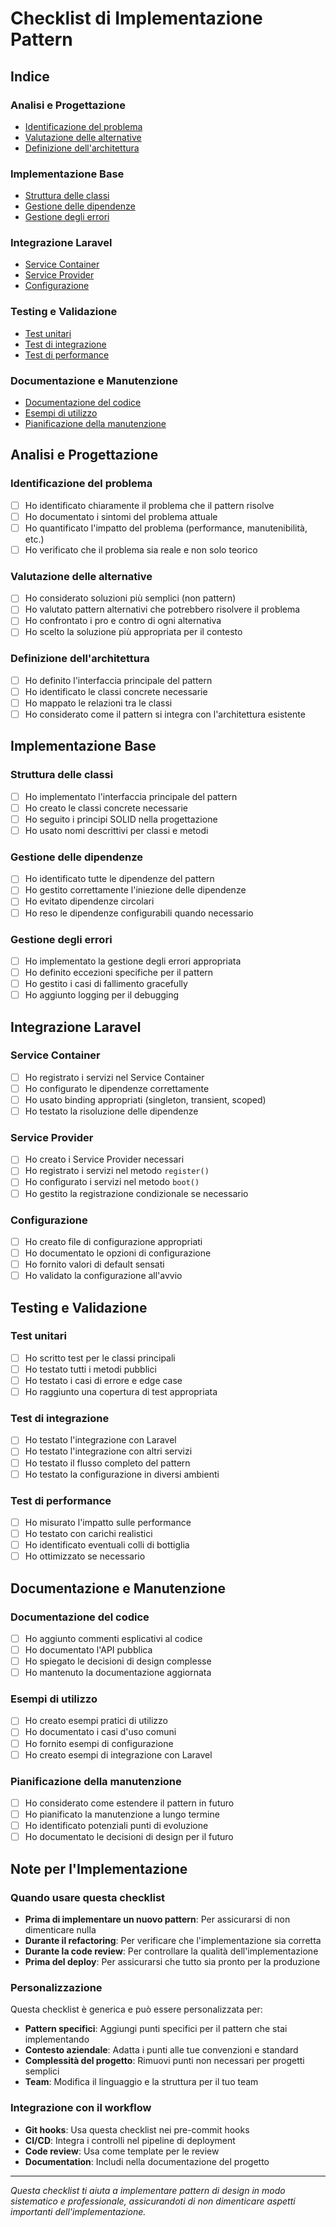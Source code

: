 # Checklist di Implementazione Pattern

## Indice

### Analisi e Progettazione
- [Identificazione del problema](#identificazione-del-problema)
- [Valutazione delle alternative](#valutazione-delle-alternative)
- [Definizione dell'architettura](#definizione-dellarchitettura)

### Implementazione Base
- [Struttura delle classi](#struttura-delle-classi)
- [Gestione delle dipendenze](#gestione-delle-dipendenze)
- [Gestione degli errori](#gestione-degli-errori)

### Integrazione Laravel
- [Service Container](#service-container)
- [Service Provider](#service-provider)
- [Configurazione](#configurazione)

### Testing e Validazione
- [Test unitari](#test-unitari)
- [Test di integrazione](#test-di-integrazione)
- [Test di performance](#test-di-performance)

### Documentazione e Manutenzione
- [Documentazione del codice](#documentazione-del-codice)
- [Esempi di utilizzo](#esempi-di-utilizzo)
- [Pianificazione della manutenzione](#pianificazione-della-manutenzione)

## Analisi e Progettazione

### Identificazione del problema
- [ ] Ho identificato chiaramente il problema che il pattern risolve
- [ ] Ho documentato i sintomi del problema attuale
- [ ] Ho quantificato l'impatto del problema (performance, manutenibilità, etc.)
- [ ] Ho verificato che il problema sia reale e non solo teorico

### Valutazione delle alternative
- [ ] Ho considerato soluzioni più semplici (non pattern)
- [ ] Ho valutato pattern alternativi che potrebbero risolvere il problema
- [ ] Ho confrontato i pro e contro di ogni alternativa
- [ ] Ho scelto la soluzione più appropriata per il contesto

### Definizione dell'architettura
- [ ] Ho definito l'interfaccia principale del pattern
- [ ] Ho identificato le classi concrete necessarie
- [ ] Ho mappato le relazioni tra le classi
- [ ] Ho considerato come il pattern si integra con l'architettura esistente

## Implementazione Base

### Struttura delle classi
- [ ] Ho implementato l'interfaccia principale del pattern
- [ ] Ho creato le classi concrete necessarie
- [ ] Ho seguito i principi SOLID nella progettazione
- [ ] Ho usato nomi descrittivi per classi e metodi

### Gestione delle dipendenze
- [ ] Ho identificato tutte le dipendenze del pattern
- [ ] Ho gestito correttamente l'iniezione delle dipendenze
- [ ] Ho evitato dipendenze circolari
- [ ] Ho reso le dipendenze configurabili quando necessario

### Gestione degli errori
- [ ] Ho implementato la gestione degli errori appropriata
- [ ] Ho definito eccezioni specifiche per il pattern
- [ ] Ho gestito i casi di fallimento gracefully
- [ ] Ho aggiunto logging per il debugging

## Integrazione Laravel

### Service Container
- [ ] Ho registrato i servizi nel Service Container
- [ ] Ho configurato le dipendenze correttamente
- [ ] Ho usato binding appropriati (singleton, transient, scoped)
- [ ] Ho testato la risoluzione delle dipendenze

### Service Provider
- [ ] Ho creato i Service Provider necessari
- [ ] Ho registrato i servizi nel metodo `register()`
- [ ] Ho configurato i servizi nel metodo `boot()`
- [ ] Ho gestito la registrazione condizionale se necessario

### Configurazione
- [ ] Ho creato file di configurazione appropriati
- [ ] Ho documentato le opzioni di configurazione
- [ ] Ho fornito valori di default sensati
- [ ] Ho validato la configurazione all'avvio

## Testing e Validazione

### Test unitari
- [ ] Ho scritto test per le classi principali
- [ ] Ho testato tutti i metodi pubblici
- [ ] Ho testato i casi di errore e edge case
- [ ] Ho raggiunto una copertura di test appropriata

### Test di integrazione
- [ ] Ho testato l'integrazione con Laravel
- [ ] Ho testato l'integrazione con altri servizi
- [ ] Ho testato il flusso completo del pattern
- [ ] Ho testato la configurazione in diversi ambienti

### Test di performance
- [ ] Ho misurato l'impatto sulle performance
- [ ] Ho testato con carichi realistici
- [ ] Ho identificato eventuali colli di bottiglia
- [ ] Ho ottimizzato se necessario

## Documentazione e Manutenzione

### Documentazione del codice
- [ ] Ho aggiunto commenti esplicativi al codice
- [ ] Ho documentato l'API pubblica
- [ ] Ho spiegato le decisioni di design complesse
- [ ] Ho mantenuto la documentazione aggiornata

### Esempi di utilizzo
- [ ] Ho creato esempi pratici di utilizzo
- [ ] Ho documentato i casi d'uso comuni
- [ ] Ho fornito esempi di configurazione
- [ ] Ho creato esempi di integrazione con Laravel

### Pianificazione della manutenzione
- [ ] Ho considerato come estendere il pattern in futuro
- [ ] Ho pianificato la manutenzione a lungo termine
- [ ] Ho identificato potenziali punti di evoluzione
- [ ] Ho documentato le decisioni di design per il futuro

## Note per l'Implementazione

### Quando usare questa checklist
- **Prima di implementare un nuovo pattern**: Per assicurarsi di non dimenticare nulla
- **Durante il refactoring**: Per verificare che l'implementazione sia corretta
- **Durante la code review**: Per controllare la qualità dell'implementazione
- **Prima del deploy**: Per assicurarsi che tutto sia pronto per la produzione

### Personalizzazione
Questa checklist è generica e può essere personalizzata per:
- **Pattern specifici**: Aggiungi punti specifici per il pattern che stai implementando
- **Contesto aziendale**: Adatta i punti alle tue convenzioni e standard
- **Complessità del progetto**: Rimuovi punti non necessari per progetti semplici
- **Team**: Modifica il linguaggio e la struttura per il tuo team

### Integrazione con il workflow
- **Git hooks**: Usa questa checklist nei pre-commit hooks
- **CI/CD**: Integra i controlli nel pipeline di deployment
- **Code review**: Usa come template per le review
- **Documentation**: Includi nella documentazione del progetto

---

*Questa checklist ti aiuta a implementare pattern di design in modo sistematico e professionale, assicurandoti di non dimenticare aspetti importanti dell'implementazione.*
